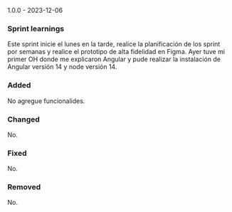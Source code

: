 1.0.0 - 2023-12-06

### Sprint learnings

Este sprint inicie el lunes en la tarde, realice la planificación de los sprint por semanas y realice el prototipo de alta fidelidad en Figma. Ayer tuve mi primer OH donde me explicaron Angular y pude realizar la instalación de Angular versión 14 y node versión 14.

### Added

No agregue funcionalides.

### Changed

No.

### Fixed

No.

### Removed

No.